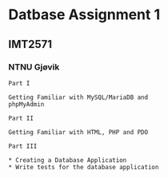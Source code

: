 # Datbase Assignment 1
## IMT2571
### NTNU Gjøvik

```
Part I

Getting Familiar with MySQL/MariaDB and
phpMyAdmin
```

```
Part II

Getting Familiar with HTML, PHP and PDO
```

```
Part III

* Creating a Database Application
* Write tests for the database application
```
